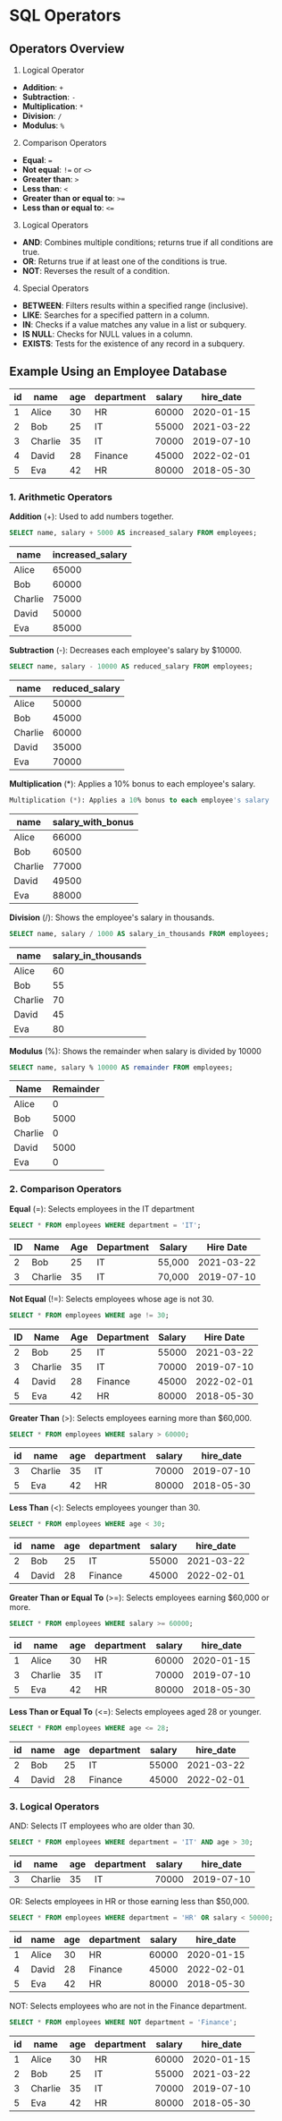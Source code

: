 # SQL Operators
## Operators Overview
1. Logical Operator 
- **Addition**: `+`
- **Subtraction**: `-`
- **Multiplication**: `*`
- **Division**: `/`
- **Modulus**: `%`

2. Comparison Operators 
- **Equal**: `=`
- **Not equal**: `!=` or `<>`
- **Greater than**: `>`
- **Less than**: `<`
- **Greater than or equal to**: `>=`
- **Less than or equal to**: `<=`

3. Logical Operators
- **AND**: Combines multiple conditions; returns true if all conditions are true.
- **OR**: Returns true if at least one of the conditions is true.
- **NOT**: Reverses the result of a condition.

4. Special Operators
- **BETWEEN**: Filters results within a specified range (inclusive).
- **LIKE**: Searches for a specified pattern in a column.
- **IN**: Checks if a value matches any value in a list or subquery.
- **IS NULL**: Checks for NULL values in a column.
- **EXISTS**: Tests for the existence of any record in a subquery.

## Example Using an Employee Database

| **id** | **name** | **age** | **department** | **salary** | **hire_date** |
|------------------|----------------|----------------|--------------------|----------------|------------|
| 1             | Alice           | 30            | HR                  | 60000     | 2020-01-15   |
| 2             | Bob           | 25            | IT                  | 55000     | 2021-03-22   |
| 3             | Charlie           | 35            | IT                  | 70000     | 2019-07-10   |
| 4             | David           | 28            | Finance                  | 45000     | 2022-02-01   |
| 5             | Eva           | 42            | HR                  | 80000     | 2018-05-30   |

### 1. Arithmetic Operators
**Addition** (+): Used to add numbers together.
```sql
SELECT name, salary + 5000 AS increased_salary FROM employees;
```
| **name** | **increased_salary** |
|----------------|------------|
|Alice|	65000|
|Bob|	60000|
|Charlie|	75000|
|David|	50000|
|Eva|	85000|

**Subtraction** (-): Decreases each employee's salary by $10000.
```sql
SELECT name, salary - 10000 AS reduced_salary FROM employees;
```
| **name** | **reduced_salary** |
|----------------|------------|
|Alice|	50000|
|Bob|	45000|
|Charlie|	60000|
|David|	35000|
|Eva|	70000|

**Multiplication** (*): Applies a 10% bonus to each employee's salary.
```sql
Multiplication (*): Applies a 10% bonus to each employee's salary
```
| **name** | **salary_with_bonus** |
|----------------|------------|
|Alice|	66000|
|Bob|	60500|
|Charlie|	77000|
|David|	49500|
|Eva|	88000|

**Division** (/): Shows the employee's salary in thousands.
```sql
SELECT name, salary / 1000 AS salary_in_thousands FROM employees;
```
| **name** | **salary_in_thousands** |
|----------------|------------|
|Alice|	60|
|Bob|	55|
|Charlie|	70|
|David|	45|
|Eva|	80|

**Modulus** (%): Shows the remainder when salary is divided by 10000
```sql
SELECT name, salary % 10000 AS remainder FROM employees;
```
| **Name**   | **Remainder** |
|------------|---------------|
| Alice      | 0             |
| Bob        | 5000          |
| Charlie    | 0             |
| David      | 5000          |
| Eva        | 0             |


### 2. Comparison Operators
**Equal** (=): Selects employees in the IT department
```sql
SELECT * FROM employees WHERE department = 'IT';
```
| **ID** | **Name**  | **Age** | **Department** | **Salary** | **Hire Date** |
|--------|-----------|---------|----------------|------------|---------------|
| 2      | Bob       | 25      | IT             | 55,000     | 2021-03-22    |
| 3      | Charlie   | 35      | IT             | 70,000     | 2019-07-10    |


**Not Equal** (!=): Selects employees whose age is not 30.
```sql
SELECT * FROM employees WHERE age != 30;
```
| **ID** | **Name**  | **Age** | **Department** | **Salary** | **Hire Date** |
|--------|-----------|---------|----------------|------------|---------------|
|2	|Bob|	25|	IT|	55000|	2021-03-22|
|3	|Charlie|	35|	IT	|70000|	2019-07-10|
|4	|David|	28	|Finance	|45000	|2022-02-01|
|5|	Eva	|42	|HR	|80000	|2018-05-30|

**Greater Than** (>): Selects employees earning more than $60,000.
```sql
SELECT * FROM employees WHERE salary > 60000;
```
| **id** | **name** | **age** | **department** | **salary** | **hire_date** |
|--------|-----------|---------|----------------|------------|---------------|
|3	|Charlie|	35	|IT|	70000|	2019-07-10|
|5	|Eva|	42|	HR|	80000	|2018-05-30|

**Less Than** (<): Selects employees younger than 30.
```sql
SELECT * FROM employees WHERE age < 30;
```

| **id** | **name** | **age** | **department** | **salary** | **hire_date** |
|--------|-----------|---------|----------------|------------|---------------|
|2|	Bob	|25|	IT	|55000|	2021-03-22|
|4|	David|	28|	Finance|	45000	|2022-02-01|

**Greater Than or Equal To** (>=): Selects employees earning $60,000 or more.
```sql
SELECT * FROM employees WHERE salary >= 60000;
```
| **id** | **name** | **age** | **department** | **salary** | **hire_date** |
|--------|-----------|---------|----------------|------------|---------------|
|1	|Alice	|30|	HR	|60000	|2020-01-15|
|3	|Charlie|	35	|IT|	70000|	2019-07-10|
|5	|Eva|	42|	HR|	80000	|2018-05-30|

**Less Than or Equal To** (<=): Selects employees aged 28 or younger.
```sql
SELECT * FROM employees WHERE age <= 28;
```

| **id** | **name** | **age** | **department** | **salary** | **hire_date** |
|--------|-----------|---------|----------------|------------|---------------|
|2|	Bob	|25|	IT	|55000|	2021-03-22|
|4|	David|	28|	Finance|	45000	|2022-02-01|

### 3. Logical Operators
AND: Selects IT employees who are older than 30.
```sql
SELECT * FROM employees WHERE department = 'IT' AND age > 30;
```

| **id** | **name** | **age** | **department** | **salary** | **hire_date** |
|--------|-----------|---------|----------------|------------|---------------|
|3	|Charlie|	35	|IT|	70000|	2019-07-10|

OR: Selects employees in HR or those earning less than $50,000.
```sql
SELECT * FROM employees WHERE department = 'HR' OR salary < 50000;
```

| **id** | **name** | **age** | **department** | **salary** | **hire_date** |
|--------|-----------|---------|----------------|------------|---------------|
|1	|Alice	|30|	HR	|60000	|2020-01-15|
|4|	David|	28|	Finance|	45000	|2022-02-01|
|5	|Eva|	42|	HR|	80000	|2018-05-30|

NOT: Selects employees who are not in the Finance department.
```sql
SELECT * FROM employees WHERE NOT department = 'Finance';
```

| **id** | **name** | **age** | **department** | **salary** | **hire_date** |
|--------|-----------|---------|----------------|------------|---------------|
|1	|Alice	|30|	HR	|60000	|2020-01-15|
|2|	Bob	|25|	IT	|55000|	2021-03-22|
|3	|Charlie|	35	|IT|	70000|	2019-07-10|
|5	|Eva|	42|	HR|	80000	|2018-05-30|

